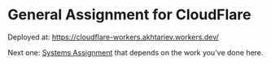 # General Assignment for CloudFlare

Deployed at: https://cloudflare-workers.akhtariev.workers.dev/

Next one: [Systems Assignment](https://github.com/cloudflare-hiring/cloudflare-2020-systems-engineering-assignment) that depends on the work you've done here.
